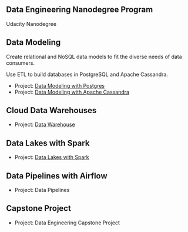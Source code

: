 ## Data Engineering Nanodegree Program ##
Udacity Nanodegree

## Data Modeling ##
Create relational and NoSQL data models to fit the diverse needs of data consumers. 

Use ETL to build databases in PostgreSQL and Apache Cassandra.

- Project: [Data Modeling with Postgres](https://github.com/mzcolor001/Data-Engineer-Practice/tree/master/Data%20Modeling%20with%20Postgres)
- Project: [Data Modeling with Apache Cassandra](https://github.com/mzcolor001/Data-Engineer-Practice/tree/master/Data%20Modeling%20with%20Apache%20Cassandra)

## Cloud Data Warehouses ##
- Project: [Data Warehouse](https://github.com/mzcolor001/Data-Engineer-Practice/tree/master/Data%20Warehouse)

## Data Lakes with Spark ##
- Project: [Data Lakes with Spark](https://github.com/mzcolor001/Data-Engineer-Practice/tree/master/Data%20Lakes%20with%20Spark)

## Data Pipelines with Airflow ##
- Project: Data Pipelines

## Capstone Project ##
- Project: Data Engineering Capstone Project
